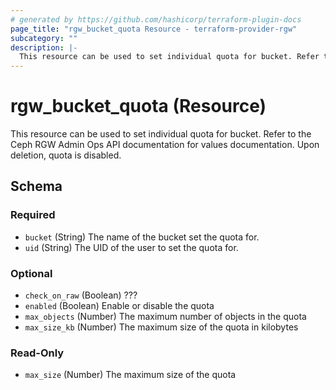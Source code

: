```yaml
---
# generated by https://github.com/hashicorp/terraform-plugin-docs
page_title: "rgw_bucket_quota Resource - terraform-provider-rgw"
subcategory: ""
description: |-
  This resource can be used to set individual quota for bucket. Refer to the Ceph RGW Admin Ops API documentation for values documentation. Upon deletion, quota is disabled.
---
```


# rgw_bucket_quota (Resource)

This resource can be used to set individual quota for bucket. Refer to the Ceph RGW Admin Ops API documentation for values documentation. Upon deletion, quota is disabled.



<!-- schema generated by tfplugindocs -->
## Schema

### Required

- `bucket` (String) The name of the bucket set the quota for.
- `uid` (String) The UID of the user to set the quota for.

### Optional

- `check_on_raw` (Boolean) ???
- `enabled` (Boolean) Enable or disable the quota
- `max_objects` (Number) The maximum number of objects in the quota
- `max_size_kb` (Number) The maximum size of the quota in kilobytes

### Read-Only

- `max_size` (Number) The maximum size of the quota

